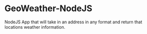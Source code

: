 # GeoWeather-NodeJS
NodeJS App that will take in an address in any format and return that locations weather information.
